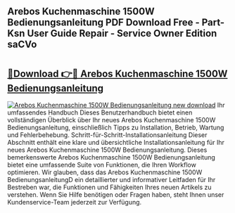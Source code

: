 ## Arebos Kuchenmaschine 1500W Bedienungsanleitung PDF Download Free - Part-Ksn User Guide Repair - Service Owner Edition saCVo

# <h2><a href="http://df0wvci.blite.top/?on=Arebos+Kuchenmaschine+1500W+Bedienungsanleitung">🔗Download 👉🔴 Arebos Kuchenmaschine 1500W Bedienungsanleitung</a></h2>

[![Arebos Kuchenmaschine 1500W Bedienungsanleitung new download](https://i.imgur.com/lujVjoI.png)](http://df0wvci.blite.top/?on=Arebos+Kuchenmaschine+1500W+Bedienungsanleitung)
Ihr umfassendes Handbuch Dieses Benutzerhandbuch bietet einen vollständigen Überblick über Ihr neues Arebos Kuchenmaschine 1500W Bedienungsanleitung, einschließlich Tipps zu Installation, Betrieb, Wartung und Fehlerbehebung. Schritt-für-Schritt-Installationsanleitung Dieser Abschnitt enthält eine klare und übersichtliche Installationsanleitung für Ihr neues Arebos Kuchenmaschine 1500W Bedienungsanleitung. Dieses bemerkenswerte Arebos Kuchenmaschine 1500W Bedienungsanleitung bietet eine umfassende Suite von Funktionen, die Ihren Workflow optimieren. Wir glauben, dass das Arebos Kuchenmaschine 1500W BedienungsanleitungD ein detaillierter und informativer Leitfaden für Ihr Bestreben war, die Funktionen und Fähigkeiten Ihres neuen Artikels zu verstehen. Wenn Sie Hilfe benötigen oder Fragen haben, steht Ihnen unser Kundenservice-Team jederzeit zur Verfügung.
